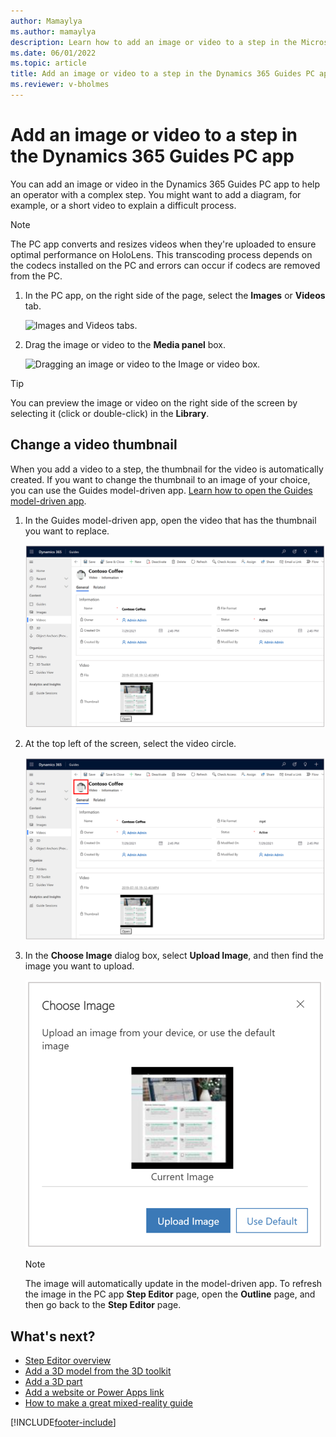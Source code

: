 ```yaml
---
author: Mamaylya
ms.author: mamaylya
description: Learn how to add an image or video to a step in the Microsoft Dynamics 365 Guides PC app to help operators with a complex step.
ms.date: 06/01/2022
ms.topic: article
title: Add an image or video to a step in the Dynamics 365 Guides PC app
ms.reviewer: v-bholmes
---
```


# Add an image or video to a step in the Dynamics 365 Guides PC app

You can add an image or video in the Dynamics 365 Guides PC app to help an operator with a complex step. You might want to add a diagram, for example, or a short video to explain a difficult process. 

> [!NOTE]
> The PC app converts and resizes videos when they're uploaded to ensure optimal performance on HoloLens. This transcoding process depends on the codecs installed on the PC and errors can occur if codecs are removed from the PC. 

1. In the PC app, on the right side of the page, select the **Images** or **Videos** tab.

    ![Images and Videos tabs.](media/select-image-video.PNG "Images and Videos tabs")

2. Drag the image or video to the **Media panel** box. 

    ![Dragging an image or video to the Image or video box.](media/drag-image-video.PNG "Dragging an image or video to the Image or video box")
    
> [!TIP]
> You can preview the image or video on the right side of the screen by selecting it (click or double-click) in the **Library**. 

## Change a video thumbnail

When you add a video to a step, the thumbnail for the video is automatically created. If you want to change the thumbnail to an image of your choice, you can use the Guides model-driven app. [Learn how to open the Guides model-driven app](open-model-driven-app.md). 

1. In the Guides model-driven app, open the video that has the thumbnail you want to replace.

    ![Screen shot of video in model-driven app.](media/model-driven-app-video.PNG "Screen shot of video in model-driven app")

2. At the top left of the screen, select the video circle.

   ![Screen shot of circle icon highlighted.](media/model-driven-app-video-change-thumbnail.PNG "Screen shot of circle icon highlighted")
    
3. In the **Choose Image** dialog box, select **Upload Image**, and then find the image you want to upload.

    ![Screen shot of Choose Image dialog box.](media/model-driven-app-upload-image.PNG "Screen shot of Choose Image dialog box")
    
    > [!NOTE]
    > The image will automatically update in the model-driven app. To refresh the image in the PC app **Step Editor** page, open the **Outline** page, and then go back to the **Step Editor** page. 

## What's next?

- [Step Editor overview](pc-app-step-editor-overview.md)
- [Add a 3D model from the 3D toolkit](pc-app-add-3D-model.md)
- [Add a 3D part](pc-app-add-3D-part.md)
- [Add a website or Power Apps link](pc-app-website-powerapps-link.md)
- [How to make a great mixed-reality guide](great-guide.md)

[!INCLUDE[footer-include](../includes/footer-banner.md)]
